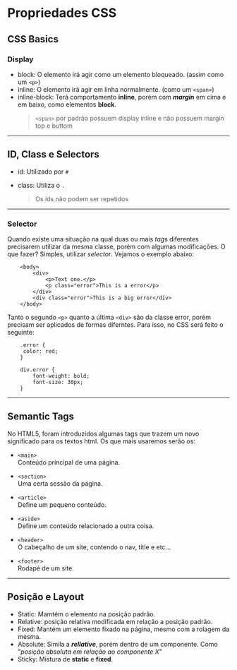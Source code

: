 # Propriedades CSS

## CSS Basics

### Display

- block: O elemento irá agir como um elemento bloqueado. (assim como um `<p>`)
- inline: O elemento irá agir em linha normalmente. (como um `<span>`)
- inline-block: Terá comportamento **inline**, porém com ***margin*** em cima e em baixo, como elementos **block**.
  > `<span>` por padrão possuem display inline e não possuem margin top e buttom
***
## ID, Class e Selectors

  - id: Utilizado por `#`
  - class: Utiliza o `.`

    > Os ids não podem ser repetidos
***
### Selector

  Quando existe uma situação na qual duas ou mais *tag*s diferentes precisarem utilizar da mesma classe, porém com algumas modificações. O que fazer? Simples, utilizar *selector*. Vejamos o exemplo abaixo:

        <body>
            <div>
                <p>Text one.</p>
                <p class="error">This is a error</p>
            </div>
            <div class="error">This is a big error</div>
        </body>

Tanto o segundo `<p>` quanto a última ``<div>`` são da classe error, porém precisam ser aplicados de formas diferntes. Para isso, no CSS será feito o seguinte:

        .error {
         color: red;
        }

        div.error {
            font-weight: bold;
            font-size: 30px;
        }

***
## Semantic Tags


No HTML5, foram introduzidos algumas tags que trazem um novo significado para os textos html. Os que mais usaremos serão os:

- `<main>` <br>
    Conteúdo principal de uma página.


- `<section>` <br>
    Uma certa sessão da página.

- `<article>` <br>
    Define um pequeno conteúdo.

- `<aside>` <br>
    Define um conteúdo relacionado a outra coisa.

- `<header>` <br>
    O cabeçalho de um site, contendo o nav, title e etc...

- `<footer>` <br>
    Rodapé de um site. <br>


***
## Posição e Layout

- Static: Mamtém o elemento na posição padrão.
- Relative: posição relativa modificada em relação a posição padrão.
- Fixed: Mantém um elemento fixado na página, mesmo com a rolagem da mesma.
- Absolute: Simila a ***rellative***, porém dentro de um componente. Como "*posição absoluta em relação ao componente X*"
- Sticky: Mistura de **static** e **fixed**.
